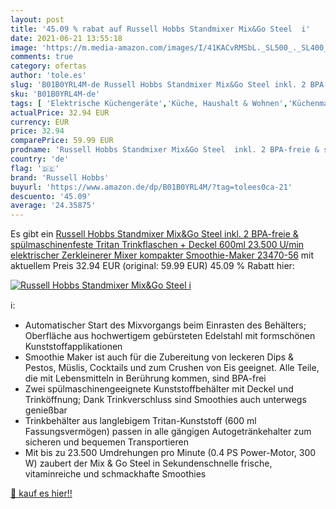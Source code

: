 ```yaml
---
layout: post
title: '45.09 % rabat auf Russell Hobbs Standmixer Mix&Go Steel  i'
date: 2021-06-21 13:55:18
image: 'https://m.media-amazon.com/images/I/41KACvRMSbL._SL500_._SL400_.jpg'
comments: true
category: ofertas
author: 'tole.es'
slug: 'B01B0YRL4M-de Russell Hobbs Standmixer Mix&Go Steel inkl. 2 BPA-freie &...'
sku: 'B01B0YRL4M-de'
tags: [ 'Elektrische Küchengeräte','Küche, Haushalt & Wohnen','Küchenmaschinen, Rührgeräte & Mixer','Mini-Standmixer','Stab- & Standmixer','russell hobbs', ]
actualPrice: 32.94 EUR
currency: EUR
price: 32.94
comparePrice: 59.99 EUR
prodname: 'Russell Hobbs Standmixer Mix&Go Steel  inkl. 2 BPA-freie & spülmaschinenfeste Tritan Trinkflaschen + Deckel  600ml   23.500 U/min  elektrischer Zerkleinerer  Mixer  kompakter Smoothie-Maker 23470-56'
country: 'de'
flag: '🇩🇪'
brand: 'Russell Hobbs'
buyurl: 'https://www.amazon.de/dp/B01B0YRL4M/?tag=tolees0ca-21'
descuento: '45.09'
average: '24.35875'
---
```


Es gibt ein [Russell Hobbs Standmixer Mix&Go Steel  inkl. 2 BPA-freie & spülmaschinenfeste Tritan Trinkflaschen + Deckel  600ml   23.500 U/min  elektrischer Zerkleinerer  Mixer  kompakter Smoothie-Maker 23470-56](https://www.amazon.de/dp/B01B0YRL4M/?tag=tolees0ca-21) mit aktuellem Preis 32.94 EUR (original: 59.99 EUR) 45.09 % Rabatt hier:

[![Russell Hobbs Standmixer Mix&Go Steel  i](https://m.media-amazon.com/images/I/41KACvRMSbL._SL500_._SL400_.jpg)](https://www.amazon.de/dp/B01B0YRL4M/?tag=tolees0ca-21)

ℹ️:

- Automatischer Start des Mixvorgangs beim Einrasten des Behälters; Oberfläche aus hochwertigem gebürsteten Edelstahl mit formschönen Kunststoffapplikationen
- Smoothie Maker ist auch für die Zubereitung von leckeren Dips & Pestos, Müslis, Cocktails und zum Crushen von Eis geeignet. Alle Teile, die mit Lebensmitteln in Berührung kommen, sind BPA-frei
- Zwei spülmaschinengeeignete Kunststoffbehälter mit Deckel und Trinköffnung; Dank Trinkverschluss sind Smoothies auch unterwegs genießbar
- Trinkbehälter aus langlebigem Tritan-Kunststoff (600 ml Fassungsvermögen) passen in alle gängigen Autogetränkehalter zum sicheren und bequemen Transportieren
- Mit bis zu 23.500 Umdrehungen pro Minute (0.4 PS Power-Motor, 300 W) zaubert der Mix & Go Steel in Sekundenschnelle frische, vitaminreiche und schmackhafte Smoothies

[🛒 kauf es hier!!](https://www.amazon.de/dp/B01B0YRL4M/?tag=tolees0ca-21)
